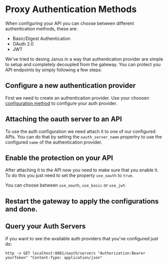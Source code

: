 # Proxy Authentication Methods

When configuring your API you can choose between different authentication methods, these are:

* Basic/Digest Authentication
* OAuth 2.0
* JWT

We've tried to desing Janus in a way that authentication provider are simple to setup 
and completely decoupled from the gateway. You can protect you API endpoints by simply 
following a few steps:

## Configure a new authentication provider

First we need to create an authentication provider. Use your choosen [configuration method](config.md)
to configure your auth provider.

## Attaching the oauth server to an API

To use the auth configuration we need attach it to one of our configured APIs.
You can do that by setting the `oauth_server_name` propertry to use the configured
`name` of the authentication provider.

## Enable the protection on your API

After attaching it to the API now you need to make sure that you enable it. To do this
you just need to set the property `use_oauth` to `true`.

You can choose between `use_oauth`, `use_basic` or `use_jwt`.

## Restart the gateway to apply the configurations and done.

## Query your Auth Servers

If you want to see the available auth providers that you've configured just do:

```
http -v GET localhost:8081/oauth/servers "Authorization:Bearer yourToken" "Content-Type: application/json"
```
